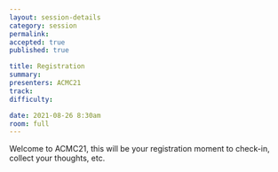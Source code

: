 ```yaml
---
layout: session-details
category: session
permalink:
accepted: true
published: true

title: Registration
summary:
presenters: ACMC21
track:
difficulty:

date: 2021-08-26 8:30am
room: full
---
```


Welcome to ACMC21, this will be your registration moment to check-in, collect your thoughts, etc. 
